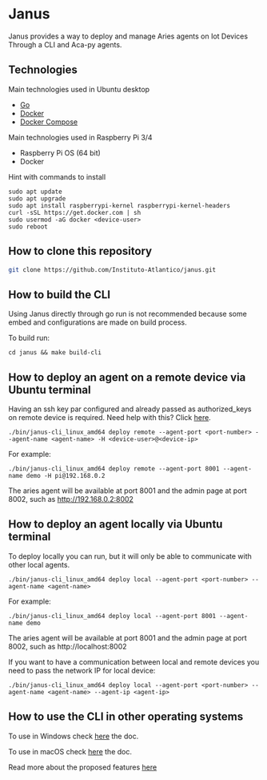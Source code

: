 # Janus

Janus provides a way to deploy and manage Aries agents on Iot Devices Through a CLI and Aca-py agents.

## Technologies

Main technologies used in Ubuntu desktop

- [Go](https://go.dev/doc/install)
- [Docker](https://docs.docker.com/engine/install/ubuntu)
- [Docker Compose](https://docs.docker.com/compose/install/linux)

Main technologies used in Raspberry Pi 3/4
- Raspberry Pi OS (64 bit)
- Docker

Hint with commands to install

```
sudo apt update
sudo apt upgrade
sudo apt install raspberrypi-kernel raspberrypi-kernel-headers
curl -sSL https://get.docker.com | sh
sudo usermod -aG docker <device-user>
sudo reboot
```

## How to clone this repository

```bash
git clone https://github.com/Instituto-Atlantico/janus.git
```

## How to build the CLI

Using Janus directly through go run is not recommended because some embed and configurations are made on build process. 

To build run:

```
cd janus && make build-cli
```

## How to deploy an agent on a remote device via Ubuntu terminal

Having an ssh key par configured and already passed as authorized_keys on remote device is required. Need help with this? Click [here](https://phoenixnap.com/kb/ssh-with-key).

```
./bin/janus-cli_linux_amd64 deploy remote --agent-port <port-number> --agent-name <agent-name> -H <device-user>@<device-ip>
```

For example:

```
./bin/janus-cli_linux_amd64 deploy remote --agent-port 8001 --agent-name demo -H pi@192.168.0.2
```

The aries agent will be available at port 8001 and the admin page at port 8002, such as http://192.168.0.2:8002

## How to deploy an agent locally via Ubuntu terminal

To deploy locally you can run, but it will only be able to communicate with other local agents.

```
./bin/janus-cli_linux_amd64 deploy local --agent-port <port-number> --agent-name <agent-name>
```

For example:

```
./bin/janus-cli_linux_amd64 deploy local --agent-port 8001 --agent-name demo
```

The aries agent will be available at port 8001 and the admin page at port 8002, such as http://localhost:8002

If you want to have a communication between local and remote devices you need to pass the network IP for local device:

```
./bin/janus-cli_linux_amd64 deploy local --agent-port <port-number> --agent-name <agent-name> --agent-ip <agent-ip>
```

## How to use the CLI in other operating systems

To use in Windows check [here](./docs/windows.md) the doc.

To use in macOS check [here](./docs/apple.md) the doc.

Read more about the proposed features [here](./docs/readme.md)
